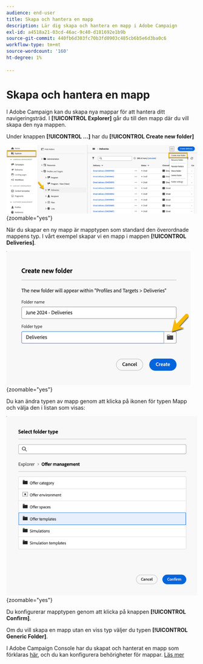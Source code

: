 ```yaml
---
audience: end-user
title: Skapa och hantera en mapp
description: Lär dig skapa och hantera en mapp i Adobe Campaign
exl-id: a4518a21-03cd-46ac-9c40-d181692e1b9b
source-git-commit: 440fb6d303fc70b3fd0903c485cb6b5e6d3ba0c6
workflow-type: tm+mt
source-wordcount: '160'
ht-degree: 1%

---
```


# Skapa och hantera en mapp

I Adobe Campaign kan du skapa nya mappar för att hantera ditt navigeringsträd. I **[!UICONTROL Explorer]** går du till den mapp där du vill skapa den nya mappen.

Under knappen **[!UICONTROL ...]** har du **[!UICONTROL Create new folder]**

![](assets/folder_create.png){zoomable="yes"}

När du skapar en ny mapp är mapptypen som standard den överordnade mappens typ.
I vårt exempel skapar vi en mapp i mappen **[!UICONTROL Deliveries]**.

![](assets/folder_new.png){zoomable="yes"}

Du kan ändra typen av mapp genom att klicka på ikonen för typen Mapp och välja den i listan som visas:

![](assets/folder_type.png){zoomable="yes"}

Du konfigurerar mapptypen genom att klicka på knappen **[!UICONTROL Confirm]**.

Om du vill skapa en mapp utan en viss typ väljer du typen **[!UICONTROL Generic Folder]**.

I Adobe Campaign Console har du skapat och hanterat en mapp som förklaras [här](https://experienceleague.adobe.com/en/docs/campaign/campaign-v8/config/configuration/folders-and-views), och du kan konfigurera behörigheter för mappar. [Läs mer](https://experienceleague.adobe.com/en/docs/campaign/campaign-v8/admin/permissions/folder-permissions)
